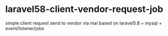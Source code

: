 # laravel58-client-vendor-request-job
simple client request send to vendor via mai based on laravel5.8 + mysql + event/listener/jobs
